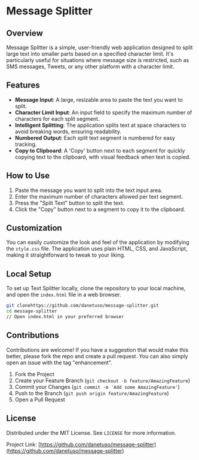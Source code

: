 # Message Splitter

## Overview
Message Splitter is a simple, user-friendly web application designed to split large text into smaller parts based on a specified character limit. It's particularly useful for situations where message size is restricted, such as SMS messages, Tweets, or any other platform with a character limit.

## Features
- **Message Input**: A large, resizable area to paste the text you want to split.
- **Character Limit Input**: An input field to specify the maximum number of characters for each split segment.
- **Intelligent Splitting**: The application splits text at space characters to avoid breaking words, ensuring readability.
- **Numbered Output**: Each split text segment is numbered for easy tracking.
- **Copy to Clipboard**: A 'Copy' button next to each segment for quickly copying text to the clipboard, with visual feedback when text is copied.

## How to Use
1. Paste the message you want to split into the text input area.
2. Enter the maximum number of characters allowed per text segment.
3. Press the "Split Text" button to split the text.
4. Click the "Copy" button next to a segment to copy it to the clipboard.

## Customization
You can easily customize the look and feel of the application by modifying the `style.css` file. The application uses plain HTML, CSS, and JavaScript, making it straightforward to tweak to your liking.

## Local Setup
To set up Text Splitter locally, clone the repository to your local machine, and open the `index.html` file in a web browser.

```bash
git clonehttps://github.com/danetuso/message-splitter.git
cd message-splitter
// Open index.html in your preferred browser
```

## Contributions
Contributions are welcome! If you have a suggestion that would make this better, please fork the repo and create a pull request. You can also simply open an issue with the tag "enhancement".

1. Fork the Project
2. Create your Feature Branch (`git checkout -b feature/AmazingFeature`)
3. Commit your Changes (`git commit -m 'Add some AmazingFeature'`)
4. Push to the Branch (`git push origin feature/AmazingFeature`)
5. Open a Pull Request

## License
Distributed under the MIT License. See `LICENSE` for more information.

Project Link: [https://github.com/danetuso/message-splitter](https://github.com/danetuso/message-splitter)